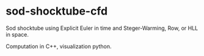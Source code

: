 # sod-shocktube-cfd
Sod shocktube using Explicit Euler in time and Steger-Warming, Row, or HLL in space.

Computation in C++, visualization python.
